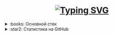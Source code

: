 
<h1 align="center">
<a href="https://git.io/typing-svg"><img src="https://readme-typing-svg.herokuapp.com?font=Fira+Code&size=35&pause=1000&width=435&lines=Frontend-developer" alt="Typing SVG" /></a>
</h1>


<details>
<summary>:books: Основной стек </summary>
<h4> Языки </h4>

[![My Skills](https://skillicons.dev/icons?i=js,cs,net,cpp,html,css)](https://skillicons.dev)

<h4> Инструменты/Фреймворки </h4>

[![My Skills](https://skillicons.dev/icons?i=git,docker,mysql,postgres,figma,bootstrap,scss,tailwind,npm,react,vite)](https://skillicons.dev)

<!-- Ссылка на все иконки: https://github.com/tandpfun/skill-icons#readme -->
</details>

<details> 
<summary>:star2: Статистика на GitHub </summary>

![Top Langs](https://github-readme-stats.vercel.app/api/top-langs/?username=walexweb&theme=github_dark&layout=compact&bg_color=00000000&hide_border=true)

![GitHub stats](https://github-readme-stats.vercel.app/api?username=walexweb&theme=github_dark&show_icons=true&bg_color=00000000&hide_border=true)

</details>




